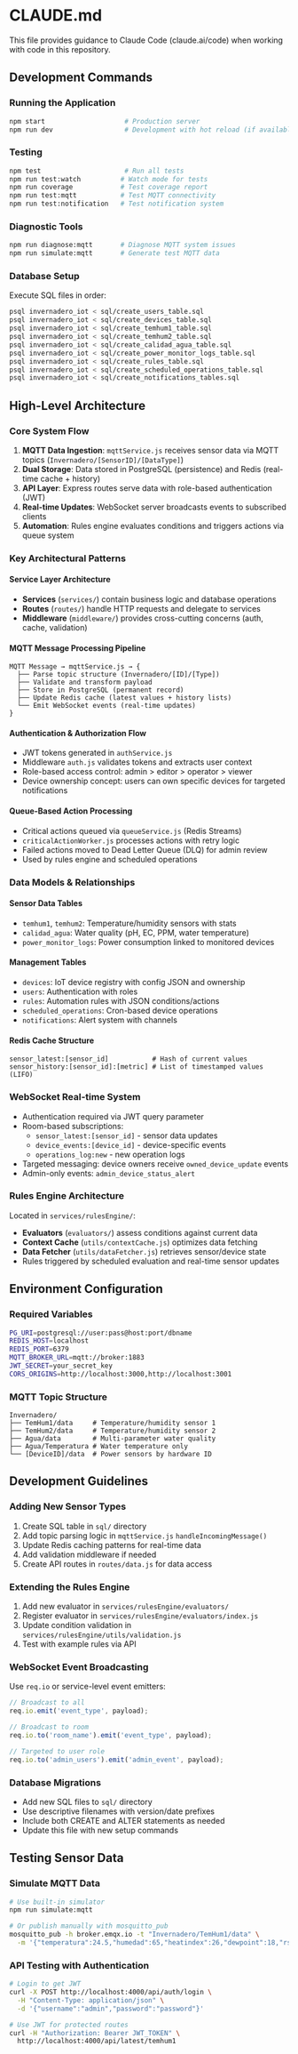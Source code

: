 # CLAUDE.md

This file provides guidance to Claude Code (claude.ai/code) when working with code in this repository.

## Development Commands

### Running the Application
```bash
npm start                    # Production server
npm run dev                  # Development with hot reload (if available)
```

### Testing
```bash
npm test                     # Run all tests
npm run test:watch          # Watch mode for tests
npm run coverage            # Test coverage report
npm run test:mqtt           # Test MQTT connectivity
npm run test:notification   # Test notification system
```

### Diagnostic Tools
```bash
npm run diagnose:mqtt       # Diagnose MQTT system issues
npm run simulate:mqtt       # Generate test MQTT data
```

### Database Setup
Execute SQL files in order:
```bash
psql invernadero_iot < sql/create_users_table.sql
psql invernadero_iot < sql/create_devices_table.sql
psql invernadero_iot < sql/create_temhum1_table.sql
psql invernadero_iot < sql/create_temhum2_table.sql
psql invernadero_iot < sql/create_calidad_agua_table.sql
psql invernadero_iot < sql/create_power_monitor_logs_table.sql
psql invernadero_iot < sql/create_rules_table.sql
psql invernadero_iot < sql/create_scheduled_operations_table.sql
psql invernadero_iot < sql/create_notifications_tables.sql
```

## High-Level Architecture

### Core System Flow
1. **MQTT Data Ingestion**: `mqttService.js` receives sensor data via MQTT topics (`Invernadero/[SensorID]/[DataType]`)
2. **Dual Storage**: Data stored in PostgreSQL (persistence) and Redis (real-time cache + history)
3. **API Layer**: Express routes serve data with role-based authentication (JWT)
4. **Real-time Updates**: WebSocket server broadcasts events to subscribed clients
5. **Automation**: Rules engine evaluates conditions and triggers actions via queue system

### Key Architectural Patterns

#### Service Layer Architecture
- **Services** (`services/`) contain business logic and database operations
- **Routes** (`routes/`) handle HTTP requests and delegate to services
- **Middleware** (`middleware/`) provides cross-cutting concerns (auth, cache, validation)

#### MQTT Message Processing Pipeline
```
MQTT Message → mqttService.js → {
  ├── Parse topic structure (Invernadero/[ID]/[Type])
  ├── Validate and transform payload
  ├── Store in PostgreSQL (permanent record)
  ├── Update Redis cache (latest values + history lists)
  └── Emit WebSocket events (real-time updates)
}
```

#### Authentication & Authorization Flow
- JWT tokens generated in `authService.js`
- Middleware `auth.js` validates tokens and extracts user context
- Role-based access control: admin > editor > operator > viewer
- Device ownership concept: users can own specific devices for targeted notifications

#### Queue-Based Action Processing
- Critical actions queued via `queueService.js` (Redis Streams)
- `criticalActionWorker.js` processes actions with retry logic
- Failed actions moved to Dead Letter Queue (DLQ) for admin review
- Used by rules engine and scheduled operations

### Data Models & Relationships

#### Sensor Data Tables
- `temhum1`, `temhum2`: Temperature/humidity sensors with stats
- `calidad_agua`: Water quality (pH, EC, PPM, water temperature)
- `power_monitor_logs`: Power consumption linked to monitored devices

#### Management Tables
- `devices`: IoT device registry with config JSON and ownership
- `users`: Authentication with roles
- `rules`: Automation rules with JSON conditions/actions
- `scheduled_operations`: Cron-based device operations
- `notifications`: Alert system with channels

#### Redis Cache Structure
```
sensor_latest:[sensor_id]           # Hash of current values
sensor_history:[sensor_id]:[metric] # List of timestamped values (LIFO)
```

### WebSocket Real-time System
- Authentication required via JWT query parameter
- Room-based subscriptions:
  - `sensor_latest:[sensor_id]` - sensor data updates
  - `device_events:[device_id]` - device-specific events
  - `operations_log:new` - new operation logs
- Targeted messaging: device owners receive `owned_device_update` events
- Admin-only events: `admin_device_status_alert`

### Rules Engine Architecture
Located in `services/rulesEngine/`:
- **Evaluators** (`evaluators/`) assess conditions against current data
- **Context Cache** (`utils/contextCache.js`) optimizes data fetching
- **Data Fetcher** (`utils/dataFetcher.js`) retrieves sensor/device state
- Rules triggered by scheduled evaluation and real-time sensor updates

## Environment Configuration

### Required Variables
```bash
PG_URI=postgresql://user:pass@host:port/dbname
REDIS_HOST=localhost
REDIS_PORT=6379
MQTT_BROKER_URL=mqtt://broker:1883
JWT_SECRET=your_secret_key
CORS_ORIGINS=http://localhost:3000,http://localhost:3001
```

### MQTT Topic Structure
```
Invernadero/
├── TemHum1/data     # Temperature/humidity sensor 1
├── TemHum2/data     # Temperature/humidity sensor 2
├── Agua/data        # Multi-parameter water quality
├── Agua/Temperatura # Water temperature only
└── [DeviceID]/data  # Power sensors by hardware ID
```

## Development Guidelines

### Adding New Sensor Types
1. Create SQL table in `sql/` directory
2. Add topic parsing logic in `mqttService.js` `handleIncomingMessage()`
3. Update Redis caching patterns for real-time data
4. Add validation middleware if needed
5. Create API routes in `routes/data.js` for data access

### Extending the Rules Engine
1. Add new evaluator in `services/rulesEngine/evaluators/`
2. Register evaluator in `services/rulesEngine/evaluators/index.js`
3. Update condition validation in `services/rulesEngine/utils/validation.js`
4. Test with example rules via API

### WebSocket Event Broadcasting
Use `req.io` or service-level event emitters:
```javascript
// Broadcast to all
req.io.emit('event_type', payload);

// Broadcast to room
req.io.to('room_name').emit('event_type', payload);

// Targeted to user role
req.io.to('admin_users').emit('admin_event', payload);
```

### Database Migrations
- Add new SQL files to `sql/` directory
- Use descriptive filenames with version/date prefixes
- Include both CREATE and ALTER statements as needed
- Update this file with new setup commands

## Testing Sensor Data

### Simulate MQTT Data
```bash
# Use built-in simulator
npm run simulate:mqtt

# Or publish manually with mosquitto_pub
mosquitto_pub -h broker.emqx.io -t "Invernadero/TemHum1/data" \
  -m '{"temperatura":24.5,"humedad":65,"heatindex":26,"dewpoint":18,"rssi":-45,"stats":{"tmin":20,"tmax":28,"tavg":24,"hmin":60,"hmax":70,"havg":65,"total":100,"errors":0},"boot":1,"mem":45000}'
```

### API Testing with Authentication
```bash
# Login to get JWT
curl -X POST http://localhost:4000/api/auth/login \
  -H "Content-Type: application/json" \
  -d '{"username":"admin","password":"password"}'

# Use JWT for protected routes
curl -H "Authorization: Bearer JWT_TOKEN" \
  http://localhost:4000/api/latest/temhum1
```